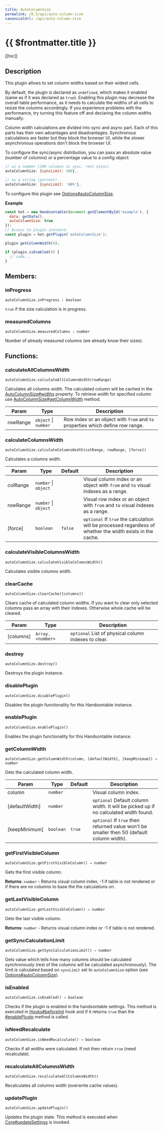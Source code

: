 ```yaml
---
title: AutoColumnSize
permalink: /8.5/api/auto-column-size
canonicalUrl: /api/auto-column-size
---
```


# {{ $frontmatter.title }}

[[toc]]

## Description


This plugin allows to set column widths based on their widest cells.

By default, the plugin is declared as `undefined`, which makes it enabled (same as if it was declared as `true`).
Enabling this plugin may decrease the overall table performance, as it needs to calculate the widths of all cells to
resize the columns accordingly.
If you experience problems with the performance, try turning this feature off and declaring the column widths manually.

Column width calculations are divided into sync and async part. Each of this parts has their own advantages and
disadvantages. Synchronous calculations are faster but they block the browser UI, while the slower asynchronous
operations don't block the browser UI.

To configure the sync/async distribution, you can pass an absolute value (number of columns) or a percentage value to a config object:
```js
// as a number (300 columns in sync, rest async)
autoColumnSize: {syncLimit: 300},.

// as a string (percent)
autoColumnSize: {syncLimit: '40%'},
```

To configure this plugin see [Options#autoColumnSize](./options/#autocolumnsize).


**Example**  
```js
const hot = new Handsontable(document.getElementById('example'), {
  data: getData(),
  autoColumnSize: true
});
// Access to plugin instance:
const plugin = hot.getPlugin('autoColumnSize');

plugin.getColumnWidth(4);

if (plugin.isEnabled()) {
  // code...
}
```
## Members:

### inProgress
`autoColumnSize.inProgress : boolean`

`true` if the size calculation is in progress.



### measuredColumns
`autoColumnSize.measuredColumns : number`

Number of already measured columns (we already know their sizes).


## Functions:

### calculateAllColumnsWidth
`autoColumnSize.calculateAllColumnsWidth(rowRange)`

Calculates all columns width. The calculated column will be cached in the [AutoColumnSize#widths](./auto-column-size/#widths) property.
To retrieve width for specified column use [AutoColumnSize#getColumnWidth](./auto-column-size/#getcolumnwidth) method.


| Param | Type | Description |
| --- | --- | --- |
| rowRange | <code>object</code> \| <code>number</code> | Row index or an object with `from` and `to` properties which define row range. |



### calculateColumnsWidth
`autoColumnSize.calculateColumnsWidth(colRange, rowRange, [force])`

Calculates a columns width.


| Param | Type | Default | Description |
| --- | --- | --- | --- |
| colRange | <code>number</code> \| <code>object</code> |  | Visual column index or an object with `from` and `to` visual indexes as a range. |
| rowRange | <code>number</code> \| <code>object</code> |  | Visual row index or an object with `from` and `to` visual indexes as a range. |
| [force] | <code>boolean</code> | <code>false</code> | `optional` If `true` the calculation will be processed regardless of whether the width exists in the cache. |



### calculateVisibleColumnsWidth
`autoColumnSize.calculateVisibleColumnsWidth()`

Calculates visible columns width.



### clearCache
`autoColumnSize.clearCache([columns])`

Clears cache of calculated column widths. If you want to clear only selected columns pass an array with their indexes.
Otherwise whole cache will be cleared.


| Param | Type | Description |
| --- | --- | --- |
| [columns] | <code>Array.&lt;number&gt;</code> | `optional` List of physical column indexes to clear. |



### destroy
`autoColumnSize.destroy()`

Destroys the plugin instance.



### disablePlugin
`autoColumnSize.disablePlugin()`

Disables the plugin functionality for this Handsontable instance.



### enablePlugin
`autoColumnSize.enablePlugin()`

Enables the plugin functionality for this Handsontable instance.



### getColumnWidth
`autoColumnSize.getColumnWidth(column, [defaultWidth], [keepMinimum]) ⇒ number`

Gets the calculated column width.


| Param | Type | Default | Description |
| --- | --- | --- | --- |
| column | <code>number</code> |  | Visual column index. |
| [defaultWidth] | <code>number</code> |  | `optional` Default column width. It will be picked up if no calculated width found. |
| [keepMinimum] | <code>boolean</code> | <code>true</code> | `optional` If `true` then returned value won't be smaller then 50 (default column width). |



### getFirstVisibleColumn
`autoColumnSize.getFirstVisibleColumn() ⇒ number`

Gets the first visible column.


**Returns**: <code>number</code> - Returns visual column index, -1 if table is not rendered or if there are no columns to base the the calculations on.  

### getLastVisibleColumn
`autoColumnSize.getLastVisibleColumn() ⇒ number`

Gets the last visible column.


**Returns**: <code>number</code> - Returns visual column index or -1 if table is not rendered.  

### getSyncCalculationLimit
`autoColumnSize.getSyncCalculationLimit() ⇒ number`

Gets value which tells how many columns should be calculated synchronously (rest of the columns will be calculated
asynchronously). The limit is calculated based on `syncLimit` set to `autoColumnSize` option (see [Options#autoColumnSize](./options/#autocolumnsize)).



### isEnabled
`autoColumnSize.isEnabled() ⇒ boolean`

Checks if the plugin is enabled in the handsontable settings. This method is executed in [Hooks#beforeInit](./hooks/#beforeinit)
hook and if it returns `true` than the [#enablePlugin](./auto-column-size/#enableplugin) method is called.



### isNeedRecalculate
`autoColumnSize.isNeedRecalculate() ⇒ boolean`

Checks if all widths were calculated. If not then return `true` (need recalculate).



### recalculateAllColumnsWidth
`autoColumnSize.recalculateAllColumnsWidth()`

Recalculates all columns width (overwrite cache values).



### updatePlugin
`autoColumnSize.updatePlugin()`

Updates the plugin state. This method is executed when [Core#updateSettings](./core/#updatesettings) is invoked.


